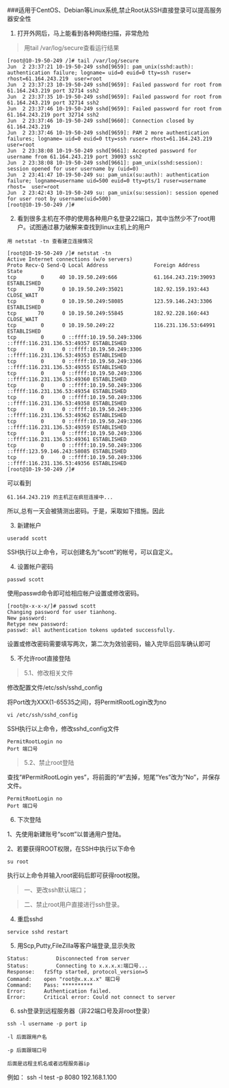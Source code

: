 
###适用于CentOS、Debian等Linux系统,禁止Root从SSH直接登录可以提高服务器安全性

1. 打开外网后，马上能看到各种网络扫描，非常危险

>用tail /var/log/secure查看运行结果

```
[root@10-19-50-249 /]# tail /var/log/secure
Jun  2 23:37:21 10-19-50-249 sshd[9659]: pam_unix(sshd:auth): authentication failure; logname= uid=0 euid=0 tty=ssh ruser= rhost=61.164.243.219  user=root
Jun  2 23:37:23 10-19-50-249 sshd[9659]: Failed password for root from 61.164.243.219 port 32714 ssh2
Jun  2 23:37:35 10-19-50-249 sshd[9659]: Failed password for root from 61.164.243.219 port 32714 ssh2
Jun  2 23:37:46 10-19-50-249 sshd[9659]: Failed password for root from 61.164.243.219 port 32714 ssh2
Jun  2 23:37:46 10-19-50-249 sshd[9660]: Connection closed by 61.164.243.219
Jun  2 23:37:46 10-19-50-249 sshd[9659]: PAM 2 more authentication failures; logname= uid=0 euid=0 tty=ssh ruser= rhost=61.164.243.219  user=root
Jun  2 23:38:08 10-19-50-249 sshd[9661]: Accepted password for username from 61.164.243.219 port 39093 ssh2
Jun  2 23:38:08 10-19-50-249 sshd[9661]: pam_unix(sshd:session): session opened for user username by (uid=0)
Jun  2 23:41:47 10-19-50-249 su: pam_unix(su:auth): authentication failure; logname=username uid=500 euid=0 tty=pts/1 ruser=username rhost=  user=root
Jun  2 23:42:43 10-19-50-249 su: pam_unix(su:session): session opened for user root by username(uid=500)
[root@10-19-50-249 /]#
```

2. 看到很多主机在不停的使用各种用户名登录22端口，其中当然少不了root用户。试图通过暴力破解来查找到linux主机上的用户
```
用 netstat -tn 查看建立连接情况
```

```
[root@10-19-50-249 /]# netstat -tn
Active Internet connections (w/o servers)
Proto Recv-Q Send-Q Local Address               Foreign Address             State
tcp        0     40 10.19.50.249:666            61.164.243.219:39093        ESTABLISHED
tcp       70      0 10.19.50.249:35021          182.92.159.193:443          CLOSE_WAIT
tcp        0      0 10.19.50.249:58085          123.59.146.243:3306         ESTABLISHED
tcp       70      0 10.19.50.249:55845          182.92.228.160:443          CLOSE_WAIT
tcp        0      0 10.19.50.249:22             116.231.136.53:64991        ESTABLISHED
tcp        0      0 ::ffff:10.19.50.249:3306    ::ffff:116.231.136.53:49357 ESTABLISHED
tcp        0      0 ::ffff:10.19.50.249:3306    ::ffff:116.231.136.53:49353 ESTABLISHED
tcp        0      0 ::ffff:10.19.50.249:3306    ::ffff:116.231.136.53:49355 ESTABLISHED
tcp        0      0 ::ffff:10.19.50.249:3306    ::ffff:116.231.136.53:49360 ESTABLISHED
tcp        0      0 ::ffff:10.19.50.249:3306    ::ffff:116.231.136.53:49354 ESTABLISHED
tcp        0      0 ::ffff:10.19.50.249:3306    ::ffff:116.231.136.53:49358 ESTABLISHED
tcp        0      0 ::ffff:10.19.50.249:3306    ::ffff:116.231.136.53:49362 ESTABLISHED
tcp        0      0 ::ffff:10.19.50.249:3306    ::ffff:116.231.136.53:49359 ESTABLISHED
tcp        0      0 ::ffff:10.19.50.249:3306    ::ffff:116.231.136.53:49361 ESTABLISHED
tcp        0      0 ::ffff:10.19.50.249:3306    ::ffff:123.59.146.243:58085 ESTABLISHED
tcp        0      0 ::ffff:10.19.50.249:3306    ::ffff:116.231.136.53:49356 ESTABLISHED
[root@10-19-50-249 /]#
```

可以看到

```
61.164.243.219 的主机正在疯狂连接中...
```

所以,总有一天会被猜测出密码。于是，采取如下措施。因此

3. 新建帐户
```
useradd scott
```

SSH执行以上命令，可以创建名为“scott”的帐号，可以自定义。

4. 设置帐户密码
```
passwd scott
```

使用passwd命令即可给相应帐户设置或修改密码。

```
[root@x-x-x-x/]# passwd scott
Changing password for user tianhong.
New password:
Retype new password:
passwd: all authentication tokens updated successfully.
```

设置或修改密码需要填写两次，第二次为效验密码，输入完毕后回车确认即可


5. 不允许root直接登陆

>5.1、修改相关文件

修改配置文件/etc/ssh/sshd_config

将Port改为XXX(1-65535之间)，将PermitRootLogin改为no

```
vi /etc/ssh/sshd_config
```

SSH执行以上命令，修改sshd_config文件

```
PermitRootLogin no
Port 端口号
```

>5.2、禁止root登陆

查找“#PermitRootLogin yes”，将前面的“#”去掉，短尾“Yes”改为“No”，并保存文件。
```
PermitRootLogin no
Port 端口号
```

6. 下次登陆

1、先使用新建账号“scott”以普通用户登陆。

2、若要获得ROOT权限，在SSH中执行以下命令
```
su root
```
执行以上命令并输入root密码后即可获得root权限。


>一、更改ssh默认端口；

>二、禁止root用户直接进行ssh登录。


4. 重启sshd
```
service sshd restart
```
5. 用Scp,Putty,FileZilla等客户端登录,显示失败
```
Status:      	Disconnected from server
Status:      	Connecting to x.x.x.x:端口号...
Response: 	fzSftp started, protocol_version=5
Command:	open "root@x.x.x.x" 端口号
Command:	Pass: **********
Error:      Authentication failed.
Error:      Critical error: Could not connect to server
```

6. ssh登录到远程服务器（非22端口号及非root登录）
  ```
  ssh -l username -p port ip

  -l 后面跟用户名

  -p 后面跟端口号

  后面是远程主机名或者远程服务器ip
  ```

例如： ssh -l test -p 8080 192.168.1.100



